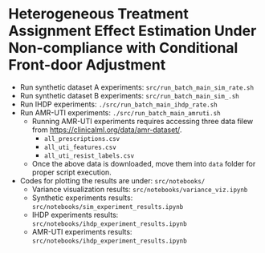 # Heterogeneous Treatment Assignment Effect Estimation Under Non-compliance with Conditional Front-door Adjustment

- Run synthetic dataset A experiments: `src/run_batch_main_sim_rate.sh`
- Run synthetic dataset B experiments: `src/run_batch_main_sim_.sh`
- Run IHDP experiments: `./src/run_batch_main_ihdp_rate.sh`
- Run AMR-UTI experiments: `./src/run_batch_main_amruti.sh`
    - Running AMR-UTI experiments requires accessing three data filew from https://clinicalml.org/data/amr-dataset/.
        - `all_prescriptions.csv`
        - `all_uti_features.csv`
        - `all_uti_resist_labels.csv`
    - Once the above data is downloaded, move them into `data` folder for proper script execution.
- Codes for plotting the results are under: `src/notebooks/`
    - Variance visualization results: `src/notebooks/variance_viz.ipynb`
    - Synthetic experiments results: `src/notebooks/sim_experiment_results.ipynb`
    - IHDP experiments results: `src/notebooks/ihdp_experiment_results.ipynb`
    - AMR-UTI experiments results: `src/notebooks/ihdp_experiment_results.ipynb`